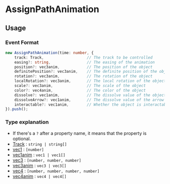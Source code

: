 # AssignPathAnimation

## Usage

### Event Format

```ts
new AssignPathAnimation(time: number, {
    track: Track,                   // The track to be controlled
    easing?: string,                // The easing of the animation
    position?: vec3anim,            // The position of the object
    definitePosition?: vec3anim,    // The definite position of the object
    rotation?: vec3anim,            // The rotation of the object
    localRotation?: vec3anim,       // The local rotation of the object
    scale?: vec3anim,               // The scale of the object
    color?: vec4anim,               // The color of the object
    dissolve?: vec1anim,            // The dissolve value of the object
    dissolveArrow?: vec1anim,       // The dissolve value of the arrow
    interactable?: vec1anim,        // Whether the object is interactable or not
}).push();
```

### Type explanation

- If there's a `?` after a property name, it means that the property is optional.
- <a href="../types/track.md">Track</a> : `string | string[]`
- <a href="../types/vec1.md">vec1</a> : `[number]`
- <a href="../types/vec1anim.md">vec1anim</a> : `vec1 | vec1[]`
- <a href="../types/vec3.md">vec3</a> : `[number, number, number]`
- <a href="../types/vec3anim.md">vec3anim</a> : `vec3 | vec3[]`
- <a href="../types/vec4.md">vec4</a> : `[number, number, number, number]`
- <a href="../types/vec4anim.md">vec4anim</a> : `vec4 | vec4[]`
